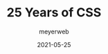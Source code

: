 ---
author: meyerweb
date: 2021-05-25
permalink: false
tags:
  - css
  - history
target_url: https://meyerweb.com/eric/thoughts/2021/05/25/25-years-of-css/
title: 25 Years of CSS
---